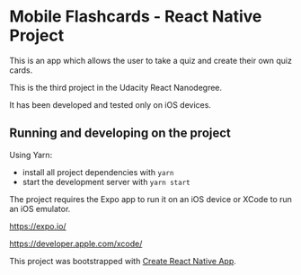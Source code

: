 # Mobile Flashcards - React Native Project

This is an app which allows the user to take a quiz and create their own quiz cards.

This is the third project in the Udacity React Nanodegree.

It has been developed and tested only on iOS devices.

## Running and developing on the project

Using Yarn:

- install all project dependencies with `yarn`
- start the development server with `yarn start`

The project requires the Expo app to run it on an iOS device or XCode to run an iOS emulator.

https://expo.io/

https://developer.apple.com/xcode/

This project was bootstrapped with [Create React Native App](https://github.com/react-community/create-react-native-app).
